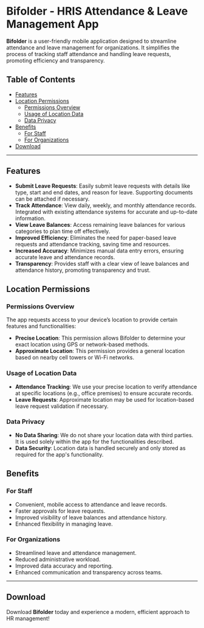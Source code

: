 # Bifolder - HRIS Attendance & Leave Management App

**Bifolder** is a user-friendly mobile application designed to streamline attendance and leave management for organizations. It simplifies the process of tracking staff attendance and handling leave requests, promoting efficiency and transparency.

## Table of Contents
- [Features](#features)
- [Location Permissions](#location-permissions)
  - [Permissions Overview](#permissions-overview)
  - [Usage of Location Data](#usage-of-location-data)
  - [Data Privacy](#data-privacy)
- [Benefits](#benefits)
  - [For Staff](#for-staff)
  - [For Organizations](#for-organizations)
- [Download](#download)

---

## Features

- **Submit Leave Requests**: Easily submit leave requests with details like type, start and end dates, and reason for leave. Supporting documents can be attached if necessary.
- **Track Attendance**: View daily, weekly, and monthly attendance records. Integrated with existing attendance systems for accurate and up-to-date information.
- **View Leave Balances**: Access remaining leave balances for various categories to plan time off effectively.
- **Improved Efficiency**: Eliminates the need for paper-based leave requests and attendance tracking, saving time and resources.
- **Increased Accuracy**: Minimizes manual data entry errors, ensuring accurate leave and attendance records.
- **Transparency**: Provides staff with a clear view of leave balances and attendance history, promoting transparency and trust.

## Location Permissions

### Permissions Overview

The app requests access to your device’s location to provide certain features and functionalities:

- **Precise Location**: This permission allows Bifolder to determine your exact location using GPS or network-based methods.
- **Approximate Location**: This permission provides a general location based on nearby cell towers or Wi-Fi networks.

### Usage of Location Data

- **Attendance Tracking**: We use your precise location to verify attendance at specific locations (e.g., office premises) to ensure accurate records.
- **Leave Requests**: Approximate location may be used for location-based leave request validation if necessary.

### Data Privacy

- **No Data Sharing**: We do not share your location data with third parties. It is used solely within the app for the functionalities described.
- **Data Security**: Location data is handled securely and only stored as required for the app's functionality.

## Benefits

### For Staff
- Convenient, mobile access to attendance and leave records.
- Faster approvals for leave requests.
- Improved visibility of leave balances and attendance history.
- Enhanced flexibility in managing leave.

### For Organizations
- Streamlined leave and attendance management.
- Reduced administrative workload.
- Improved data accuracy and reporting.
- Enhanced communication and transparency across teams.

---

## Download

Download **Bifolder** today and experience a modern, efficient approach to HR management!
